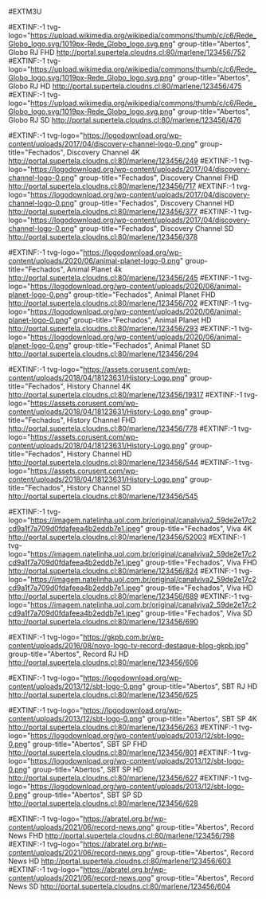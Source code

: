 #EXTM3U

#EXTINF:-1 tvg-logo="https://upload.wikimedia.org/wikipedia/commons/thumb/c/c6/Rede_Globo_logo.svg/1019px-Rede_Globo_logo.svg.png" group-title="Abertos", Globo RJ FHD
http://portal.supertela.cloudns.cl:80/marlene/123456/752
#EXTINF:-1 tvg-logo="https://upload.wikimedia.org/wikipedia/commons/thumb/c/c6/Rede_Globo_logo.svg/1019px-Rede_Globo_logo.svg.png" group-title="Abertos", Globo RJ HD
http://portal.supertela.cloudns.cl:80/marlene/123456/475
#EXTINF:-1 tvg-logo="https://upload.wikimedia.org/wikipedia/commons/thumb/c/c6/Rede_Globo_logo.svg/1019px-Rede_Globo_logo.svg.png" group-title="Abertos", Globo RJ SD
http://portal.supertela.cloudns.cl:80/marlene/123456/476

#EXTINF:-1 tvg-logo="https://logodownload.org/wp-content/uploads/2017/04/discovery-channel-logo-0.png" group-title="Fechados", Discovery Channel 4K
http://portal.supertela.cloudns.cl:80/marlene/123456/249
#EXTINF:-1 tvg-logo="https://logodownload.org/wp-content/uploads/2017/04/discovery-channel-logo-0.png" group-title="Fechados", Discovery Channel FHD
http://portal.supertela.cloudns.cl:80/marlene/123456/717
#EXTINF:-1 tvg-logo="https://logodownload.org/wp-content/uploads/2017/04/discovery-channel-logo-0.png" group-title="Fechados", Discovery Channel HD
http://portal.supertela.cloudns.cl:80/marlene/123456/377
#EXTINF:-1 tvg-logo="https://logodownload.org/wp-content/uploads/2017/04/discovery-channel-logo-0.png" group-title="Fechados", Discovery Channel SD
http://portal.supertela.cloudns.cl:80/marlene/123456/378

#EXTINF:-1 tvg-logo="https://logodownload.org/wp-content/uploads/2020/06/animal-planet-logo-0.png" group-title="Fechados", Animal Planet 4k
http://portal.supertela.cloudns.cl:80/marlene/123456/245
#EXTINF:-1 tvg-logo="https://logodownload.org/wp-content/uploads/2020/06/animal-planet-logo-0.png" group-title="Fechados", Animal Planet FHD
http://portal.supertela.cloudns.cl:80/marlene/123456/702
#EXTINF:-1 tvg-logo="https://logodownload.org/wp-content/uploads/2020/06/animal-planet-logo-0.png" group-title="Fechados", Animal Planet HD
http://portal.supertela.cloudns.cl:80/marlene/123456/293
#EXTINF:-1 tvg-logo="https://logodownload.org/wp-content/uploads/2020/06/animal-planet-logo-0.png" group-title="Fechados", Animal Planet SD
http://portal.supertela.cloudns.cl:80/marlene/123456/294

#EXTINF:-1 tvg-logo="https://assets.corusent.com/wp-content/uploads/2018/04/18123631/History-Logo.png" group-title="Fechados", History Channel 4K
http://portal.supertela.cloudns.cl:80/marlene/123456/19317
#EXTINF:-1 tvg-logo="https://assets.corusent.com/wp-content/uploads/2018/04/18123631/History-Logo.png" group-title="Fechados", History Channel FHD
http://portal.supertela.cloudns.cl:80/marlene/123456/778
#EXTINF:-1 tvg-logo="https://assets.corusent.com/wp-content/uploads/2018/04/18123631/History-Logo.png" group-title="Fechados", History Channel HD
http://portal.supertela.cloudns.cl:80/marlene/123456/544
#EXTINF:-1 tvg-logo="https://assets.corusent.com/wp-content/uploads/2018/04/18123631/History-Logo.png" group-title="Fechados", History Channel SD
http://portal.supertela.cloudns.cl:80/marlene/123456/545

#EXTINF:-1 tvg-logo="https://imagem.natelinha.uol.com.br/original/canalviva2_59de2e17c2cd9a1f7a709d0fdafeea4b2eddb7e1.jpeg" group-title="Fechados", Viva 4K
http://portal.supertela.cloudns.cl:80/marlene/123456/52003
#EXTINF:-1 tvg-logo="https://imagem.natelinha.uol.com.br/original/canalviva2_59de2e17c2cd9a1f7a709d0fdafeea4b2eddb7e1.jpeg" group-title="Fechados", Viva FHD
http://portal.supertela.cloudns.cl:80/marlene/123456/824
#EXTINF:-1 tvg-logo="https://imagem.natelinha.uol.com.br/original/canalviva2_59de2e17c2cd9a1f7a709d0fdafeea4b2eddb7e1.jpeg" group-title="Fechados", Viva HD
http://portal.supertela.cloudns.cl:80/marlene/123456/689
#EXTINF:-1 tvg-logo="https://imagem.natelinha.uol.com.br/original/canalviva2_59de2e17c2cd9a1f7a709d0fdafeea4b2eddb7e1.jpeg" group-title="Fechados", Viva SD
http://portal.supertela.cloudns.cl:80/marlene/123456/690

#EXTINF:-1 tvg-logo="https://gkpb.com.br/wp-content/uploads/2016/08/novo-logo-tv-record-destaque-blog-gkpb.jpg" group-title="Abertos", Record RJ HD
http://portal.supertela.cloudns.cl:80/marlene/123456/606

#EXTINF:-1 tvg-logo="https://logodownload.org/wp-content/uploads/2013/12/sbt-logo-0.png" group-title="Abertos", SBT RJ HD
http://portal.supertela.cloudns.cl:80/marlene/123456/625

#EXTINF:-1 tvg-logo="https://logodownload.org/wp-content/uploads/2013/12/sbt-logo-0.png" group-title="Abertos", SBT SP 4K
http://portal.supertela.cloudns.cl:80/marlene/123456/263
#EXTINF:-1 tvg-logo="https://logodownload.org/wp-content/uploads/2013/12/sbt-logo-0.png" group-title="Abertos", SBT SP FHD
http://portal.supertela.cloudns.cl:80/marlene/123456/801
#EXTINF:-1 tvg-logo="https://logodownload.org/wp-content/uploads/2013/12/sbt-logo-0.png" group-title="Abertos", SBT SP HD
http://portal.supertela.cloudns.cl:80/marlene/123456/627
#EXTINF:-1 tvg-logo="https://logodownload.org/wp-content/uploads/2013/12/sbt-logo-0.png" group-title="Abertos", SBT SP SD
http://portal.supertela.cloudns.cl:80/marlene/123456/628

#EXTINF:-1 tvg-logo="https://abratel.org.br/wp-content/uploads/2021/06/record-news.png" group-title="Abertos", Record News FHD
http://portal.supertela.cloudns.cl:80/marlene/123456/798
#EXTINF:-1 tvg-logo="https://abratel.org.br/wp-content/uploads/2021/06/record-news.png" group-title="Abertos", Record News HD
http://portal.supertela.cloudns.cl:80/marlene/123456/603
#EXTINF:-1 tvg-logo="https://abratel.org.br/wp-content/uploads/2021/06/record-news.png" group-title="Abertos", Record News SD
http://portal.supertela.cloudns.cl:80/marlene/123456/604
